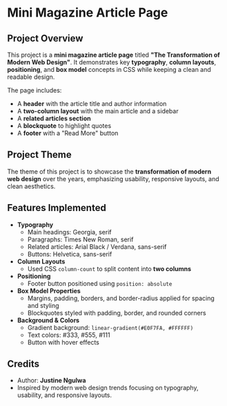 # Mini Magazine Article Page

## Project Overview
This project is a **mini magazine article page** titled **"The Transformation of Modern Web Design"**. It demonstrates key **typography**, **column layouts**, **positioning**, and **box model** concepts in CSS while keeping a clean and readable design.  

The page includes:  
- A **header** with the article title and author information  
- A **two-column layout** with the main article and a sidebar  
- A **related articles section**  
- A **blockquote** to highlight quotes  
- A **footer** with a "Read More" button  

## Project Theme
The theme of this project is to showcase the **transformation of modern web design** over the years, emphasizing usability, responsive layouts, and clean aesthetics.

## Features Implemented
- **Typography**
  - Main headings: Georgia, serif  
  - Paragraphs: Times New Roman, serif  
  - Related articles: Arial Black / Verdana, sans-serif  
  - Buttons: Helvetica, sans-serif  
- **Column Layouts**
  - Used CSS `column-count` to split content into **two columns**  
- **Positioning**
  - Footer button positioned using `position: absolute`  
- **Box Model Properties**
  - Margins, padding, borders, and border-radius applied for spacing and styling  
  - Blockquotes styled with padding, border, and rounded corners  
- **Background & Colors**
  - Gradient background: `linear-gradient(#E0F7FA, #FFFFFF)`  
  - Text colors: #333, #555, #111  
  - Button with hover effects  

## Credits
- Author: **Justine Ngulwa**  
- Inspired by modern web design trends focusing on typography, usability, and responsive layouts.
